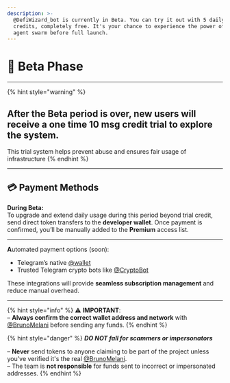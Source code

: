 ```yaml
---
description: >-
  @DefiWizard_bot is currently in Beta. You can try it out with 5 daily usage
  credits, completely free. It's your chance to experience the power of our AI
  agent swarm before full launch.
---
```


# 🚀 Beta Phase

***

{% hint style="warning" %}
## After the Beta period is over, new users will receive a one time 10 msg credit trial to explore the system.&#x20;

This trial system helps prevent abuse and ensures fair usage of infrastructure
{% endhint %}

***

## **💳 Payment Methods**

**During Beta:**\
To upgrade and extend daily usage during this period beyond trial credit, send direct token transfers to the **developer wallet**. Once payment is confirmed, you’ll be manually added to the **Premium** access list.

***

**A**utomated payment options (soon):

* Telegram’s native [@wallet](https://t.me/wallet)
* Trusted Telegram crypto bots like [@CryptoBot](https://t.me/CryptoBot)

These integrations will provide **seamless subscription management** and reduce manual overhead.

***

{% hint style="info" %}
⚠️ **IMPORTANT**:\
– **Always confirm the correct wallet address and network** with [@BrunoMelani](https://t.me/BrunoMelani) before sending any funds.
{% endhint %}

{% hint style="danger" %}
_**DO NOT fall for scammers or impersonators**_&#x20;

– **Never** send tokens to anyone claiming to be part of the project unless you’ve verified it's the real [@BrunoMelani](https://t.me/BrunoMelani).\
– The team is **not responsible** for funds sent to incorrect or impersonated addresses.
{% endhint %}
